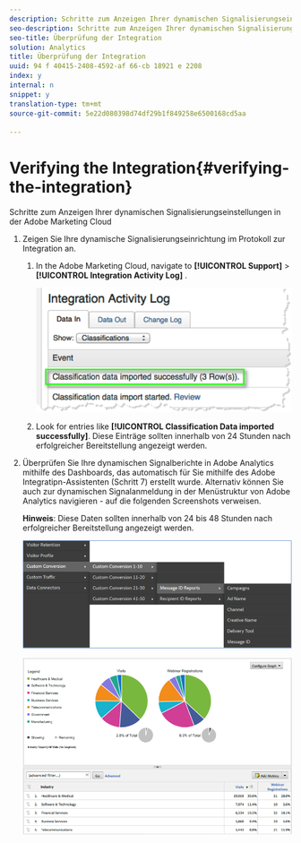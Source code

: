 ```yaml
---
description: Schritte zum Anzeigen Ihrer dynamischen Signalisierungseinstellungen in der Adobe Marketing Cloud
seo-description: Schritte zum Anzeigen Ihrer dynamischen Signalisierungseinstellungen in der Adobe Marketing Cloud
seo-title: Überprüfung der Integration
solution: Analytics
title: Überprüfung der Integration
uuid: 94 f 40415-2408-4592-af 66-cb 18921 e 2208
index: y
internal: n
snippet: y
translation-type: tm+mt
source-git-commit: 5e22d080398d74df29b1f849258e6500168cd5aa

---
```



# Verifying the Integration{#verifying-the-integration}

Schritte zum Anzeigen Ihrer dynamischen Signalisierungseinstellungen in der Adobe Marketing Cloud

1. Zeigen Sie Ihre dynamische Signalisierungseinrichtung im Protokoll zur Integration an.
   1. In the Adobe Marketing Cloud, navigate to  **[!UICONTROL Support]** &gt; **[!UICONTROL Integration Activity Log]** .

      ![](assets/integration_activity_log.png)

   1. Look for entries like **[!UICONTROL Classification Data imported successfully]**. Diese Einträge sollten innerhalb von 24 Stunden nach erfolgreicher Bereitstellung angezeigt werden.
1. Überprüfen Sie Ihre dynamischen Signalberichte in Adobe Analytics mithilfe des Dashboards, das automatisch für Sie mithilfe des Adobe Integratipn-Assistenten (Schritt 7) erstellt wurde. Alternativ können Sie auch zur dynamischen Signalanmeldung in der Menüstruktur von Adobe Analytics navigieren - auf die folgenden Screenshots verweisen.

   **Hinweis**: Diese Daten sollten innerhalb von 24 bis 48 Stunden nach erfolgreicher Bereitstellung angezeigt werden.

   ![](assets/reporting.png)

   ![](assets/reporting2.png)

